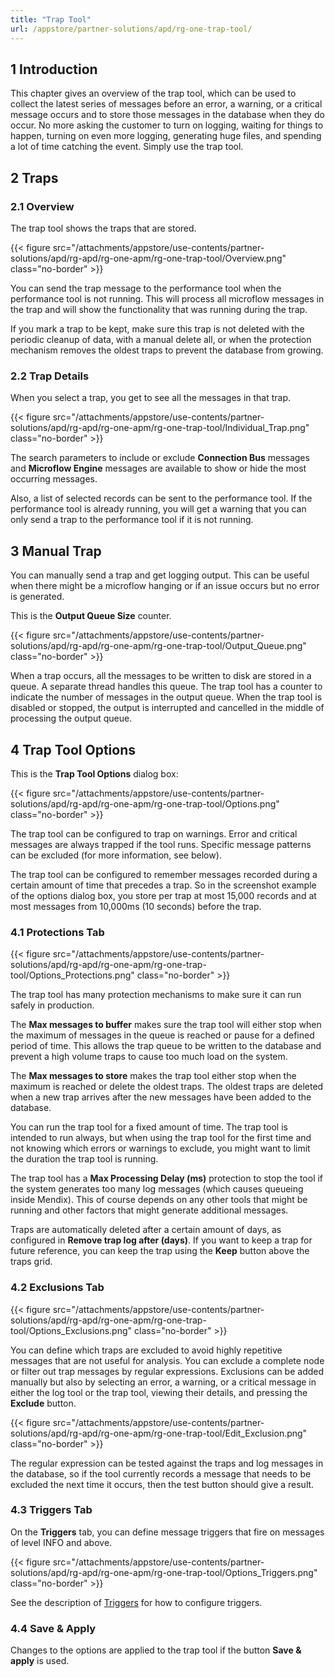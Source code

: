 ```yaml
---
title: "Trap Tool"
url: /appstore/partner-solutions/apd/rg-one-trap-tool/
---
```


## 1 Introduction

This chapter gives an overview of the trap tool, which can be used to collect the latest series of messages before an error, a warning, or a critical message occurs and to store those messages in the database when they do occur. No more asking the customer to turn on logging, waiting for things to happen, turning on even more logging, generating huge files, and spending a lot of time catching the event. Simply use the trap tool.

## 2 Traps

### 2.1 Overview

The trap tool shows the traps that are stored.

{{< figure src="/attachments/appstore/use-contents/partner-solutions/apd/rg-apd/rg-one-apm/rg-one-trap-tool/Overview.png" class="no-border" >}}

You can send the trap message to the performance tool when the performance tool is not running. This will process all microflow messages in the trap and will show the functionality that was running during the trap.

If you mark a trap to be kept, make sure this trap is not deleted with the periodic cleanup of data, with a manual delete all, or when the protection mechanism removes the oldest traps to prevent the database from growing.

### 2.2 Trap Details

When you select a trap, you get to see all the messages in that trap.

{{< figure src="/attachments/appstore/use-contents/partner-solutions/apd/rg-apd/rg-one-apm/rg-one-trap-tool/Individual_Trap.png" class="no-border" >}}

The search parameters to include or exclude **Connection Bus** messages and **Microflow Engine** messages are available to show or hide the most occurring messages.

Also, a list of selected records can be sent to the performance tool. If the performance tool is already running, you will get a warning that you can only send a trap to the performance tool if it is not running.

## 3 Manual Trap

You can manually send a trap and get logging output. This can be useful when there might be a microflow hanging or if an issue occurs but no error is generated.

This is the **Output Queue Size** counter. 

{{< figure src="/attachments/appstore/use-contents/partner-solutions/apd/rg-apd/rg-one-apm/rg-one-trap-tool/Output_Queue.png" class="no-border" >}}

When a trap occurs, all the messages to be written to disk are stored in a queue. A separate thread handles this queue. The trap tool has a counter to indicate the number of messages in the output queue. When the trap tool is disabled or stopped, the output is interrupted and cancelled in the middle of processing the output queue.

## 4 Trap Tool Options

This is the **Trap Tool Options** dialog box:

{{< figure src="/attachments/appstore/use-contents/partner-solutions/apd/rg-apd/rg-one-apm/rg-one-trap-tool/Options.png" class="no-border" >}}

The trap tool can be configured to trap on warnings. Error and critical messages are always trapped if the tool runs. Specific message patterns can be excluded (for more information, see below).

The trap tool can be configured to remember messages recorded during a certain amount of time that precedes a trap. So in the screenshot example of the options dialog box, you store per trap at most 15,000 records and at most messages from 10,000ms (10 seconds) before the trap.

### 4.1 Protections Tab

{{< figure src="/attachments/appstore/use-contents/partner-solutions/apd/rg-apd/rg-one-apm/rg-one-trap-tool/Options_Protections.png" class="no-border" >}}

The trap tool has many protection mechanisms to make sure it can run safely in production.

The **Max messages to buffer** makes sure the trap tool will either stop when the maximum of messages in the queue is reached or pause for a defined period of time. This allows the trap queue to be written to the database and prevent a high volume traps to cause too much load on the system.

The **Max messages to store** makes the trap tool either stop when the maximum is reached or delete the oldest traps. The oldest traps are deleted when a new trap arrives after the new messages have been added to the database.

You can run the trap tool for a fixed amount of time. The trap tool is intended to run always, but when using the trap tool for the first time and not knowing which errors or warnings to exclude, you might want to limit the duration the trap tool is running.

The trap tool has a **Max Processing Delay (ms)** protection to stop the tool if the system generates too many log messages (which causes queueing inside Mendix). This of course depends on any other tools that might be running and other factors that might generate additional messages.

Traps are automatically deleted after a certain amount of days, as configured in **Remove trap log after (days)**. If you want to keep a trap for future reference, you can keep the trap using the **Keep** button above the traps grid.

### 4.2 Exclusions Tab

{{< figure src="/attachments/appstore/use-contents/partner-solutions/apd/rg-apd/rg-one-apm/rg-one-trap-tool/Options_Exclusions.png" class="no-border" >}}

You can define which traps are excluded to avoid highly repetitive messages that are not useful for analysis. You can exclude a complete node or filter out trap messages by regular expressions. Exclusions can be added manually but also by selecting an error,
a warning, or a critical message in either the log tool or the trap tool, viewing their details, and pressing the **Exclude** button.

{{< figure src="/attachments/appstore/use-contents/partner-solutions/apd/rg-apd/rg-one-apm/rg-one-trap-tool/Edit_Exclusion.png" class="no-border" >}}

The regular expression can be tested against the traps and log messages in the database, so if the tool currently records a message that needs to be excluded the next time it occurs, then the test button should give a result.

### 4.3 Triggers Tab

On the **Triggers** tab, you can define message triggers that fire on messages of level INFO and above. 

{{< figure src="/attachments/appstore/use-contents/partner-solutions/apd/rg-apd/rg-one-apm/rg-one-trap-tool/Options_Triggers.png" class="no-border" >}}

See the description of [Triggers](/appstore/partner-solutions/apd/rg-one-triggers/) for how to configure triggers.

### 4.4 Save & Apply

Changes to the options are applied to the trap tool if the button **Save & apply** is used.
